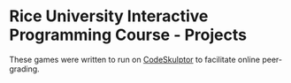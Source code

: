 # Rice University Interactive Programming Course - Projects

These games were written to run on [CodeSkulptor](https://py3.codeskulptor.org/) to facilitate online peer-grading.